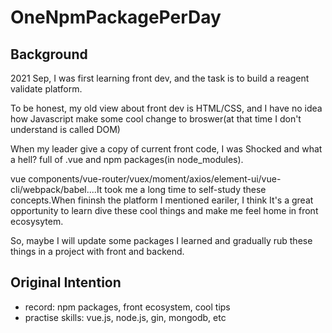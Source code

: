 # OneNpmPackagePerDay

## Background
2021 Sep, I was first learning front dev, and the task is to build a reagent validate platform.

To be honest, my old view about front dev is HTML/CSS, and I have no idea how Javascript make some cool change to broswer(at that time I don't understand is called DOM)

When my leader give a copy of current front code, I was Shocked and what a hell? full of .vue and npm packages(in node_modules).

vue components/vue-router/vuex/moment/axios/element-ui/vue-cli/webpack/babel....It took me a long time to self-study these concepts.When fininsh the platform I mentioned eariler, I think It's a great opportunity to learn dive these cool things and make me feel home in front ecosysytem.

So, maybe I will update some packages I learned and gradually rub these things in a project with front and backend.

## Original Intention
- record: npm packages, front ecosystem, cool tips
- practise skills: vue.js, node.js, gin, mongodb, etc 